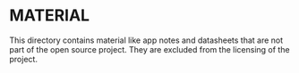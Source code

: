 MATERIAL
==================
This directory contains material like app notes and datasheets that are not part of the open source project. They are excluded from the licensing of the project.